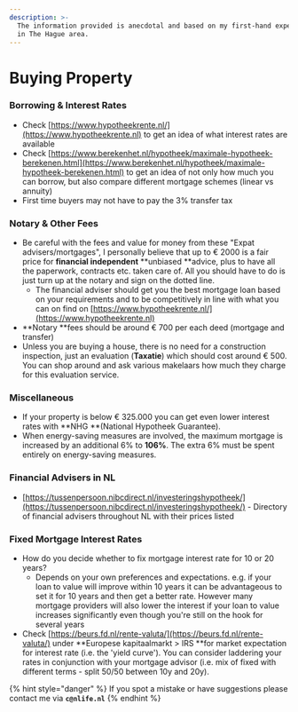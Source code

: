 ```yaml
---
description: >-
  The information provided is anecdotal and based on my first-hand experiences
  in The Hague area.
---
```


# Buying Property

### Borrowing & Interest Rates

* Check [https://www.hypotheekrente.nl/](https://www.hypotheekrente.nl) to get an idea of what interest rates are available
* Check [https://www.berekenhet.nl/hypotheek/maximale-hypotheek-berekenen.html](https://www.berekenhet.nl/hypotheek/maximale-hypotheek-berekenen.html) to get an idea of not only how much you can borrow, but also compare different mortgage schemes (linear vs annuity)
* First time buyers may not have to pay the 3% transfer tax

### Notary & Other Fees

* Be careful with the fees and value for money from these "Expat advisers/mortgages", I personally believe that up to € 2000 is a fair price for **financial independent** **unbiased **advice, plus to have all the paperwork, contracts etc. taken care of. All you should have to do is just turn up at the notary and sign on the dotted line.
  * The financial adviser should get you the best mortgage loan based on your requirements and to be competitively in line with what you can on find on [https://www.hypotheekrente.nl/](https://www.hypotheekrente.nl)
* **Notary **fees should be around € 700 per each deed (mortgage and transfer)
* Unless you are buying a house, there is no need for a construction inspection, just an evaluation (**Taxatie**) which should cost around € 500. You can shop around and ask various makelaars how much they charge for this evaluation service.

### Miscellaneous&#x20;

* If your property is below € 325.000 you can get even lower interest rates with **NHG **(National Hypotheek Guarantee).&#x20;
* When energy-saving measures are involved, the maximum mortgage is increased by an additional 6% to **106%**. The extra 6% must be spent entirely on energy-saving measures.

### Financial Advisers in NL

* [https://tussenpersoon.nibcdirect.nl/investeringshypotheek/](https://tussenpersoon.nibcdirect.nl/investeringshypotheek/) - Directory of financial advisers throughout NL with their prices listed

### Fixed Mortgage Interest Rates

* How do you decide whether to fix mortgage interest rate for 10 or 20 years?
  * Depends on your own preferences and expectations. e.g. if your loan to value will improve within 10 years it can be advantageous to set it for 10 years and then get a better rate. However many mortgage providers will also lower the interest if your loan to value increases significantly even though you're still on the hook for several years
* Check [https://beurs.fd.nl/rente-valuta/](https://beurs.fd.nl/rente-valuta/) under **Europese kapitaalmarkt > IRS **for market expectation for interest rate (i.e. the 'yield curve'). You can consider laddering your rates in conjunction with your mortgage advisor (i.e. mix of fixed with different terms - split 50/50 between 10y and 20y).





{% hint style="danger" %}
If you spot a mistake or have suggestions please contact me via **`c@nlife.nl`**
{% endhint %}

